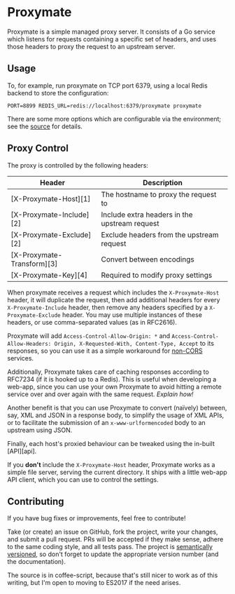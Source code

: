 Proxymate
=========

Proxymate is a simple managed proxy server. It consists of a Go service which
listens for requests containing a specific set of headers, and uses those
headers to proxy the request to an upstream server.

Usage
-----

To, for example, run proxymate on TCP port 6379, using a local Redis backend
to store the configuration:

    PORT=8899 REDIS_URL=redis://localhost:6379/proxymate proxymate

There are some more options which are configurable via the environment; see
the [source][] for details.

Proxy Control
-------------

The proxy is controlled by the following headers:

| Header                     | Description                                   |
| -------------------------- | ----------------------------------------------|
| [X-Proxymate-Host][1]      | The hostname to proxy the request to          |
| [X-Proxymate-Include][2]   | Include extra headers in the upstream request |
| [X-Proxymate-Exclude][2]   | Exclude headers from the upstream request     |
| [X-Proxymate-Transform][3] | Convert between encodings                     |
| [X-Proxymate-Key][4]       | Required to modify proxy settings             |

When proxymate receives a request which includes the `X-Proxymate-Host`
header, it will duplicate the request, then add additional headers for every
`X-Proxymate-Include` header, then remove any headers specified by a
`X-Proxymate-Exclude` header. You may use multiple instances of these headers,
or use comma-separated values (as in RFC2616). 

Proxymate will add `Access-Control-Allow-Origin: *` and
`Access-Control-Allow-Headers: Origin, X-Requested-With, Content-Type, Accept`
to its responses, so you can use it as a simple workaround for
[non-CORS][nocors] services.

Additionally, Proxymate takes care of caching responses according to RFC7234
(if it is hooked up to a Redis). This is useful when developing a web-app,
since you can use your own Proxymate to avoid hitting a remote service over
and over again with the same request. *Explain how!*

Another benefit is that you can use Proxymate to convert (naïvely) between,
say, XML and JSON in a response body, to simplify the usage of XML APIs, or to
facilitate the submission of an `x-www-urlformencoded` body to an upstream
using JSON.

Finally, each host's proxied behaviour can be tweaked using the in-built
[API][api].

If you **don't** include the `X-Proxymate-Host` header, Proxymate works as a
simple file server, serving the current directory. It ships with a little
web-app API client, which you can use to control the settings.

Contributing
------------

If you have bug fixes or improvements, feel free to contribute!

Take (or create) an issue on GitHub, fork the project, write your changes, and
submit a pull request. PRs will be accepted if they make sense, adhere to the
same coding style, and all tests pass. The project is [semantically
versioned][semver], so don't forget to update the appropriate version number
(and the documentation).

The source is in coffee-script, because that's still nicer to work as of this
writing, but I'm open to moving to ES2017 if the need arises.

[source]: https://github.com/bjjb/proxymate/blob/master/proxymate.coffee
[semver]: https://semver.org
[nocors]: https://enable-cors.org/
